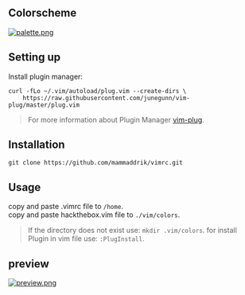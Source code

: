 ## Colorscheme
[![palette.png](https://i.postimg.cc/jSstFyRp/palette.png)](https://github.com/mammaddrik/vimrc)
## Setting up
Install plugin manager:
```
curl -fLo ~/.vim/autoload/plug.vim --create-dirs \
    https://raw.githubusercontent.com/junegunn/vim-plug/master/plug.vim
```
> For more information about Plugin Manager [vim-plug](https://github.com/junegunn/vim-plug).

## Installation
```
git clone https://github.com/mammaddrik/vimrc.git
```

## Usage
copy and paste .vimrc file to `/home`.<br>
copy and paste hackthebox.vim file to `./vim/colors`.
> If the directory does not exist use: `mkdir .vim/colors`.
> for install Plugin in vim file use: `:PlugInstall`.

## preview
[![preview.png](https://i.postimg.cc/02v6dtBx/preview.png)](https://github.com/mammaddrik/vimrc)
